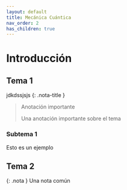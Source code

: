 ```yaml
---
layout: default
title: Mecánica Cuántica
nav_order: 2
has_children: true
---
```


# Introducción

## Tema 1
jdkdssjsjs
{: .nota-title }
> Anotación importante
>
> Una anotación importante sobre el tema
### Subtema 1
Esto es un ejemplo

## Tema 2
{: .nota }
Una nota común
